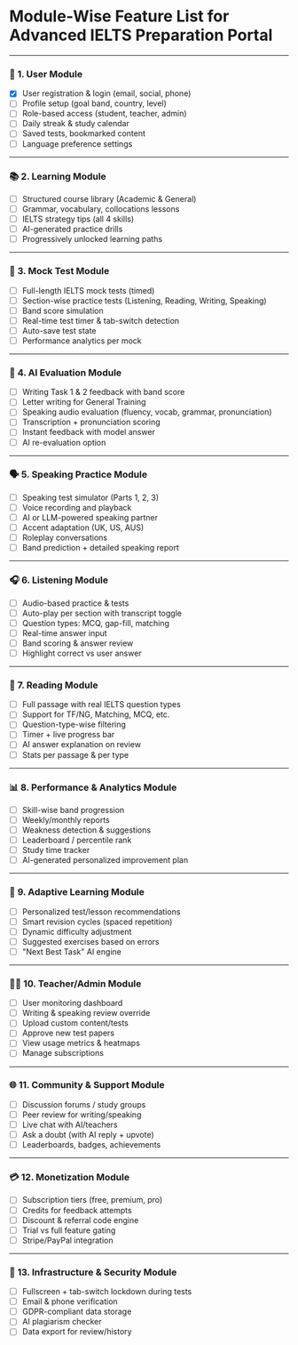 # Module-Wise Feature List for Advanced IELTS Preparation Portal

---

### 🧠 **1. User Module**

* [x] User registration & login (email, social, phone)
* [ ] Profile setup (goal band, country, level)
* [ ] Role-based access (student, teacher, admin)
* [ ] Daily streak & study calendar
* [ ] Saved tests, bookmarked content
* [ ] Language preference settings

---

### 📚 **2. Learning Module**

* [ ] Structured course library (Academic & General)
* [ ] Grammar, vocabulary, collocations lessons
* [ ] IELTS strategy tips (all 4 skills)
* [ ] AI-generated practice drills
* [ ] Progressively unlocked learning paths

---

### 📝 **3. Mock Test Module**

* [ ] Full-length IELTS mock tests (timed)
* [ ] Section-wise practice tests (Listening, Reading, Writing, Speaking)
* [ ] Band score simulation
* [ ] Real-time test timer & tab-switch detection
* [ ] Auto-save test state
* [ ] Performance analytics per mock

---

### 🤖 **4. AI Evaluation Module**

* [ ] Writing Task 1 & 2 feedback with band score
* [ ] Letter writing for General Training
* [ ] Speaking audio evaluation (fluency, vocab, grammar, pronunciation)
* [ ] Transcription + pronunciation scoring
* [ ] Instant feedback with model answer
* [ ] AI re-evaluation option

---

### 🗣️ **5. Speaking Practice Module**

* [ ] Speaking test simulator (Parts 1, 2, 3)
* [ ] Voice recording and playback
* [ ] AI or LLM-powered speaking partner
* [ ] Accent adaptation (UK, US, AUS)
* [ ] Roleplay conversations
* [ ] Band prediction + detailed speaking report

---

### 🎧 **6. Listening Module**

* [ ] Audio-based practice & tests
* [ ] Auto-play per section with transcript toggle
* [ ] Question types: MCQ, gap-fill, matching
* [ ] Real-time answer input
* [ ] Band scoring & answer review
* [ ] Highlight correct vs user answer

---

### 📖 **7. Reading Module**

* [ ] Full passage with real IELTS question types
* [ ] Support for TF/NG, Matching, MCQ, etc.
* [ ] Question-type-wise filtering
* [ ] Timer + live progress bar
* [ ] AI answer explanation on review
* [ ] Stats per passage & per type

---

### 📊 **8. Performance & Analytics Module**

* [ ] Skill-wise band progression
* [ ] Weekly/monthly reports
* [ ] Weakness detection & suggestions
* [ ] Leaderboard / percentile rank
* [ ] Study time tracker
* [ ] AI-generated personalized improvement plan

---

### 🧩 **9. Adaptive Learning Module**

* [ ] Personalized test/lesson recommendations
* [ ] Smart revision cycles (spaced repetition)
* [ ] Dynamic difficulty adjustment
* [ ] Suggested exercises based on errors
* [ ] "Next Best Task" AI engine

---

### 🧑‍🏫 **10. Teacher/Admin Module**

* [ ] User monitoring dashboard
* [ ] Writing & speaking review override
* [ ] Upload custom content/tests
* [ ] Approve new test papers
* [ ] View usage metrics & heatmaps
* [ ] Manage subscriptions

---

### 🌐 **11. Community & Support Module**

* [ ] Discussion forums / study groups
* [ ] Peer review for writing/speaking
* [ ] Live chat with AI/teachers
* [ ] Ask a doubt (with AI reply + upvote)
* [ ] Leaderboards, badges, achievements

---

### 💳 **12. Monetization Module**

* [ ] Subscription tiers (free, premium, pro)
* [ ] Credits for feedback attempts
* [ ] Discount & referral code engine
* [ ] Trial vs full feature gating
* [ ] Stripe/PayPal integration

---

### 🔐 **13. Infrastructure & Security Module**

* [ ] Fullscreen + tab-switch lockdown during tests
* [ ] Email & phone verification
* [ ] GDPR-compliant data storage
* [ ] AI plagiarism checker
* [ ] Data export for review/history
